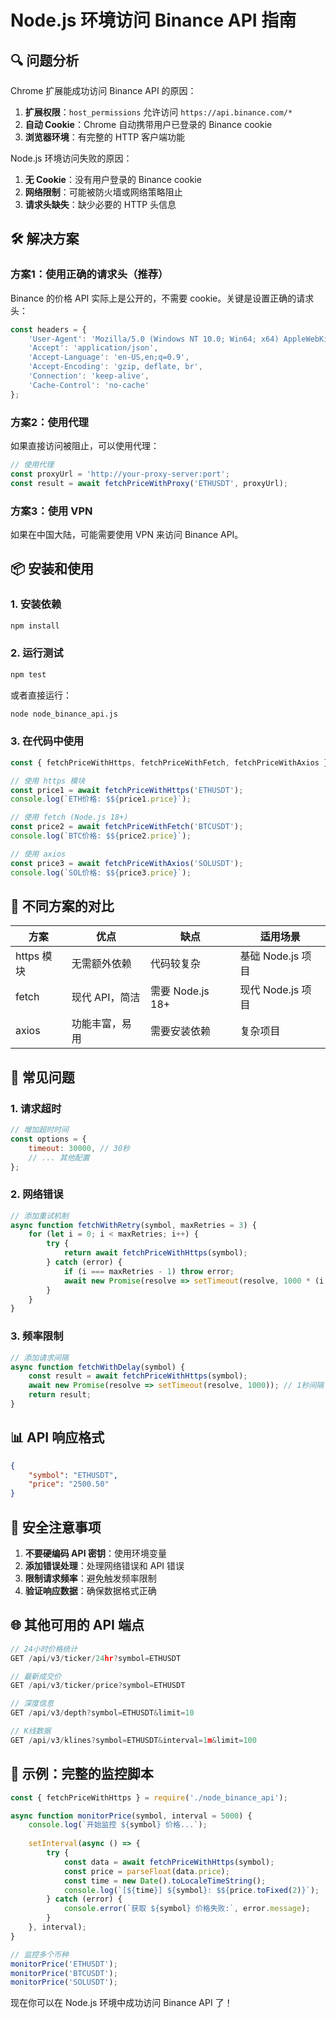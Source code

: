 # Node.js 环境访问 Binance API 指南

## 🔍 问题分析

Chrome 扩展能成功访问 Binance API 的原因：
1. **扩展权限**：`host_permissions` 允许访问 `https://api.binance.com/*`
2. **自动 Cookie**：Chrome 自动携带用户已登录的 Binance cookie
3. **浏览器环境**：有完整的 HTTP 客户端功能

Node.js 环境访问失败的原因：
1. **无 Cookie**：没有用户登录的 Binance cookie
2. **网络限制**：可能被防火墙或网络策略阻止
3. **请求头缺失**：缺少必要的 HTTP 头信息

## 🛠️ 解决方案

### 方案1：使用正确的请求头（推荐）

Binance 的价格 API 实际上是公开的，不需要 cookie。关键是设置正确的请求头：

```javascript
const headers = {
    'User-Agent': 'Mozilla/5.0 (Windows NT 10.0; Win64; x64) AppleWebKit/537.36',
    'Accept': 'application/json',
    'Accept-Language': 'en-US,en;q=0.9',
    'Accept-Encoding': 'gzip, deflate, br',
    'Connection': 'keep-alive',
    'Cache-Control': 'no-cache'
};
```

### 方案2：使用代理

如果直接访问被阻止，可以使用代理：

```javascript
// 使用代理
const proxyUrl = 'http://your-proxy-server:port';
const result = await fetchPriceWithProxy('ETHUSDT', proxyUrl);
```

### 方案3：使用 VPN

如果在中国大陆，可能需要使用 VPN 来访问 Binance API。

## 📦 安装和使用

### 1. 安装依赖

```bash
npm install
```

### 2. 运行测试

```bash
npm test
```

或者直接运行：

```bash
node node_binance_api.js
```

### 3. 在代码中使用

```javascript
const { fetchPriceWithHttps, fetchPriceWithFetch, fetchPriceWithAxios } = require('./node_binance_api');

// 使用 https 模块
const price1 = await fetchPriceWithHttps('ETHUSDT');
console.log(`ETH价格: $${price1.price}`);

// 使用 fetch (Node.js 18+)
const price2 = await fetchPriceWithFetch('BTCUSDT');
console.log(`BTC价格: $${price2.price}`);

// 使用 axios
const price3 = await fetchPriceWithAxios('SOLUSDT');
console.log(`SOL价格: $${price3.price}`);
```

## 🔧 不同方案的对比

| 方案 | 优点 | 缺点 | 适用场景 |
|------|------|------|----------|
| https 模块 | 无需额外依赖 | 代码较复杂 | 基础 Node.js 项目 |
| fetch | 现代 API，简洁 | 需要 Node.js 18+ | 现代 Node.js 项目 |
| axios | 功能丰富，易用 | 需要安装依赖 | 复杂项目 |

## 🚨 常见问题

### 1. 请求超时

```javascript
// 增加超时时间
const options = {
    timeout: 30000, // 30秒
    // ... 其他配置
};
```

### 2. 网络错误

```javascript
// 添加重试机制
async function fetchWithRetry(symbol, maxRetries = 3) {
    for (let i = 0; i < maxRetries; i++) {
        try {
            return await fetchPriceWithHttps(symbol);
        } catch (error) {
            if (i === maxRetries - 1) throw error;
            await new Promise(resolve => setTimeout(resolve, 1000 * (i + 1)));
        }
    }
}
```

### 3. 频率限制

```javascript
// 添加请求间隔
async function fetchWithDelay(symbol) {
    const result = await fetchPriceWithHttps(symbol);
    await new Promise(resolve => setTimeout(resolve, 1000)); // 1秒间隔
    return result;
}
```

## 📊 API 响应格式

```json
{
    "symbol": "ETHUSDT",
    "price": "2500.50"
}
```

## 🔐 安全注意事项

1. **不要硬编码 API 密钥**：使用环境变量
2. **添加错误处理**：处理网络错误和 API 错误
3. **限制请求频率**：避免触发频率限制
4. **验证响应数据**：确保数据格式正确

## 🌐 其他可用的 API 端点

```javascript
// 24小时价格统计
GET /api/v3/ticker/24hr?symbol=ETHUSDT

// 最新成交价
GET /api/v3/ticker/price?symbol=ETHUSDT

// 深度信息
GET /api/v3/depth?symbol=ETHUSDT&limit=10

// K线数据
GET /api/v3/klines?symbol=ETHUSDT&interval=1m&limit=100
```

## 📝 示例：完整的监控脚本

```javascript
const { fetchPriceWithHttps } = require('./node_binance_api');

async function monitorPrice(symbol, interval = 5000) {
    console.log(`开始监控 ${symbol} 价格...`);
    
    setInterval(async () => {
        try {
            const data = await fetchPriceWithHttps(symbol);
            const price = parseFloat(data.price);
            const time = new Date().toLocaleTimeString();
            console.log(`[${time}] ${symbol}: $${price.toFixed(2)}`);
        } catch (error) {
            console.error(`获取 ${symbol} 价格失败:`, error.message);
        }
    }, interval);
}

// 监控多个币种
monitorPrice('ETHUSDT');
monitorPrice('BTCUSDT');
monitorPrice('SOLUSDT');
```

现在你可以在 Node.js 环境中成功访问 Binance API 了！ 